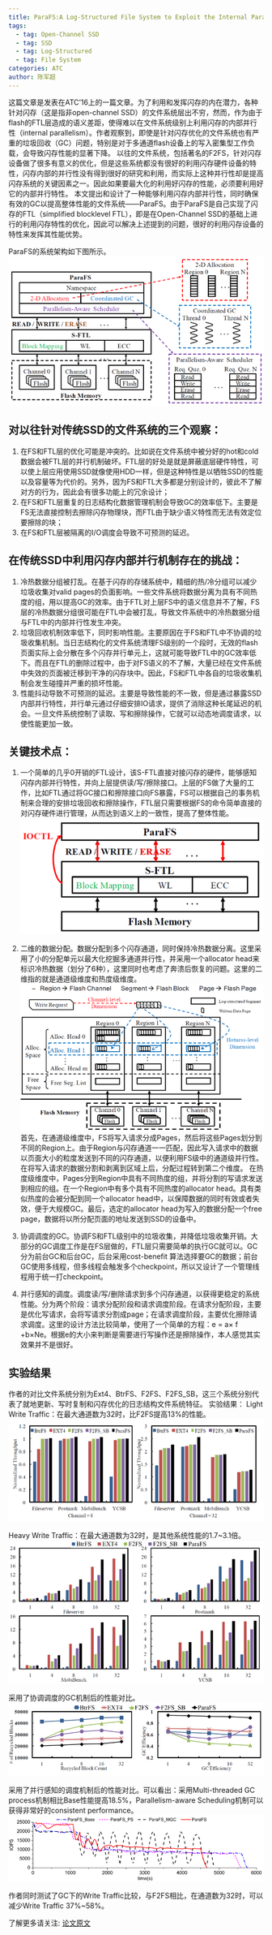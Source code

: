 ```yaml
---
title: ParaFS:A Log-Structured File System to Exploit the Internal Parallelism of Flash Devices
tags: 
  - tag: Open-Channel SSD
  - tag: SSD
  - tag: Log-Structured
  - tag: File System
categories: ATC
author: 陈军超
---
```


这篇文章是发表在ATC’16上的一篇文章。为了利用和发挥闪存的内在潜力，各种针对闪存（这是指非open-channel SSD）的文件系统层出不穷，然而，作为由于flash的FTL层造成的语义差距，使得难以在文件系统级别上利用闪存的内部并行性（internal parallelism）。作者观察到，即使是针对闪存优化的文件系统也有严重的垃圾回收（GC）问题，特别是对于多通道flash设备上的写入密集型工作负载，会导致闪存性能的显著下降。
以往的文件系统，包括著名的F2FS，针对闪存设备做了很多有意义的优化，但是这些系统都没有很好的利用闪存硬件设备的特性，闪存内部的并行性没有得到很好的研究和利用，而实际上这种并行性却是提高闪存系统的关键因素之一。因此如果要最大化的利用好闪存的性能，必须要利用好它的内部并行特性。
本文提出和设计了一种能够利用闪存内部并行性，同时确保有效的GC以提高整体性能的文件系统——ParaFS。由于ParaFS是自己实现了闪存的FTL（simplified blocklevel FTL），即是在Open-Channel SSD的基础上进行的利用闪存特性的优化，因此可以解决上述提到的问题，很好的利用闪存设备的特性来发挥其性能优势。

ParaFS的系统架构如下图所示。
![avatar](\assets\img\papers\2021-07-06\ParaFS-sysarc.png)

## 对以往针对传统SSD的文件系统的三个观察：
1. 在FS和FTL层的优化可能是冲突的。比如说在文件系统中被分好的hot和cold数据会被FTL层的并行机制破坏。FTL层的好处是就是屏蔽底层硬件特性，可以使上层应用使用SSD就像使用HDD一样，但是这种特性是以牺牲SSD的性能以及容量等为代价的。另外，因为FS和FTL大多都是分别设计的，彼此不了解对方的行为，因此会有很多功能上的冗余设计；
2. 在FS和FTL层重复的日志结构化数据管理机制会导致GC的效率低下。主要是FS无法直接控制去擦除闪存物理块，而FTL由于缺少语义特性而无法有效定位要擦除的块；
3. 在FS和FTL层被隔离的I/O调度会导致不可预测的延迟。

## 在传统SSD中利用闪存内部并行机制存在的挑战：
1. 冷热数据分组被打乱。在基于闪存的存储系统中，精细的热/冷分组可以减少垃圾收集对valid pages的负面影响。一些文件系统将数据分离为具有不同热度的组，用以提高GC的效率。由于FTL对上层FS中的语义信息并不了解，FS层的冷热数据分组很可能在FTL中会被打乱，导致文件系统中的冷热数据分组与FTL中的内部并行性发生冲突。
2. 垃圾回收机制效率低下，同时影响性能。主要原因在于FS和FTL中不协调的垃圾收集机制。当日志结构化的文件系统清理FS级别的一个段时，无效的flash页面实际上会分散在多个闪存并行单元上，这就可能导致FTL中的GC效率低下。而且在FTL的删除过程中，由于对FS语义的不了解，大量已经在文件系统中失效的页面被迁移到干净的闪存块中。因此，FS和FTL中各自的垃圾收集机制会发生碰撞并严重的损坏性能。
3. 性能抖动导致不可预测的延迟。主要是导致性能的不一致，但是通过暴露SSD内部并行特性，并行单元通过仔细安排IO请求，提供了消除这种长尾延迟的机会。一旦文件系统控制了读取、写和擦除操作，它就可以动态地调度请求，以使性能更加一致。

## 关键技术点：
1. 一个简单的几乎0开销的FTL设计，该S-FTL直接对接闪存的硬件，能够感知闪存内部并行特性，并向上层提供读/写/擦除接口。上层的FS做了大量的工作，比如FTL通过将GC接口和擦除接口向FS暴露，FS可以根据自己的事务机制来合理的安排垃圾回收和擦除操作，FTL层只需要根据FS的命令简单直接的对闪存硬件进行管理，从而达到语义上的一致性，提高了整体性能。
![avatar](\assets\img\papers\2021-07-06\ParaFS-SFTL.png)

2. 二维的数据分配。数据分配到多个闪存通道，同时保持冷热数据分离。这里采用了小的分配单元以最大化挖掘多通道并行性，并采用一个allocator head来标识冷热数据（划分了6种），这里同时也考虑了奔溃后恢复的问题。这里的二维指的就是通道级维度和热度级维度。
![avatar](\assets\img\papers\2021-07-06\ParaFS-2D.png)
首先，在通道级维度中，FS将写入请求分成Pages，然后将这些Pages划分到不同的Region上。由于Region与闪存通道一一匹配，因此写入请求中的数据以页面大小的粒度发送到不同的闪存通道，以便利用FS级中的通道级并行性。在将写入请求的数据分割和剥离到区域上后，分配过程转到第二个维度。
在热度级维度中，Pages分到Region中具有不同热度的组，并将分割的写请求发送到相应的组。在一个Region中有多个具有不同热度的allocator head。具有类似热度的会被分配到同一个allocator head中，以保障数据的同时有效或者失效，便于大规模GC。最后，选定的allocator head为写入的数据分配一个free page，数据将以所分配页面的地址发送到SSD的设备中。
3. 协调调度的GC。协调FS和FTL级别中的垃圾收集，并降低垃圾收集开销。大部分的GC调度工作是在FS层做的，FTL层只需要简单的执行GC就可以。GC分为前台GC和后台GC，后台采用cost-benefit 算法选择要GC的数据；前台GC使用多线程，但多线程会触发多个checkpoint，所以又设计了一个管理线程用于统一打checkpoint。
4. 并行感知的调度。调度读/写/删除请求到多个闪存通道，以获得更稳定的系统性能。分为两个阶段：请求分配阶段和请求调度阶段。在请求分配阶段，主要是优化写请求，会将写请求分割成page；在请求调度阶段，主要优化擦除请求调度。这里的设计方法比较简单，使用了一个简单的方程：e = a× f +b×Ne。根据e的大小来判断是需要进行写操作还是擦除操作，本人感觉其实效果并不是很好。

## 实验结果

作者的对比文件系统分别为Ext4、BtrFS、F2FS、F2FS_SB，这三个系统分别代表了就地更新、写时复制和闪存优化的日志结构文件系统特征。
实验结果：
Light Write Traffic：在最大通道数为32时，比F2FS提高13%的性能。
![avatar](\assets\img\papers\2021-07-06\ParaFS-Light.png)

Heavy Write Traffic：在最大通道数为32时，是其他系统性能的1.7~3.1倍。
![avatar](\assets\img\papers\2021-07-06\ParaFS-Heavy.png)

采用了协调调度的GC机制后的性能对比。
![avatar](\assets\img\papers\2021-07-06\ParaFS-GC.png)

采用了并行感知的调度机制后的性能对比。可以看出：采用Multi-threaded GC process机制相比Base性能提高18.5%，Parallelism-aware Scheduling机制可以获得非常好的consistent performance。
![avatar](\assets\img\papers\2021-07-06\ParaFS-PS.png)

作者同时测试了GC下的Write Traffic比较，与F2FS相比，在通道数为32时，可以减少Write Traffic 37%~58%。 

了解更多请关注: [论文原文](https://www.usenix.org/conference/atc16/technical-sessions/presentation/zhang) 
